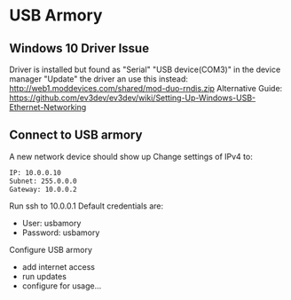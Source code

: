 # USB Armory

## Windows 10 Driver Issue

Driver is installed but found as "Serial" "USB device(COM3)" in the device manager
"Update" the driver an use this instead: <http://web1.moddevices.com/shared/mod-duo-rndis.zip>
Alternative Guide: <https://github.com/ev3dev/ev3dev/wiki/Setting-Up-Windows-USB-Ethernet-Networking>

## Connect to USB armory

A new network device should show up
Change settings of IPv4 to:

``` sh
IP: 10.0.0.10
Subnet: 255.0.0.0
Gateway: 10.0.0.2
```

Run ssh to 10.0.0.1
Default credentials are:

- User: usbamory
- Password: usbamory

Configure USB armory

- add internet access
- run updates
- configure for usage...
